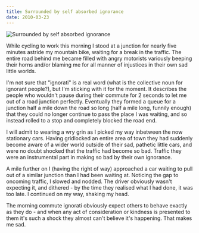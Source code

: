 ```yaml
---
title: Surrounded by self absorbed ignorance
date: 2010-03-23
---
```


![Surrounded by self absorbed ignorance](https://source.unsplash.com/X6cChncECA8/1600x900)

While cycling to work this morning I stood at a junction for nearly five minutes astride my mountain bike, waiting for a break in the traffic. The entire road behind me became filled with angry motorists variously beeping their horns and/or blaming me for all manner of injustices in their own sad little worlds.

I'm not sure that "ignorati" is a real word (what is the collective noun for ignorant people?), but I'm sticking with it for the moment. It describes the people who wouldn't pause during their commute for 2 seconds to let me out of a road junction perfectly. Eventually they formed a queue for a junction half a mile down the road so long (half a mile long, funnily enough) that they could no longer continue to pass the place I was waiting, and so instead rolled to a stop and completely blocked the road end.

I will admit to wearing a wry grin as I picked my way inbetween the now stationary cars. Having gridlocked an entire area of town they had suddenly become aware of a wider world outside of their sad, pathetic little cars, and were no doubt shocked that the traffic had become so bad. Traffic they were an instrumental part in making so bad by their own ignorance.

A mile further on I (having the right of way) approached a car waiting to pull out of a similar junction than I had been waiting at. Noticing the gap to oncoming traffic, I slowed and nodded. The driver obviously wasn't expecting it, and dithered - by the time they realised what I had done, it was too late. I continued on my way, shaking my head.

The morning commute ignorati obviously expect others to behave exactly as they do - and when any act of consideration or kindness is presented to them it's such a shock they almost can't believe it's happening. That makes me sad.